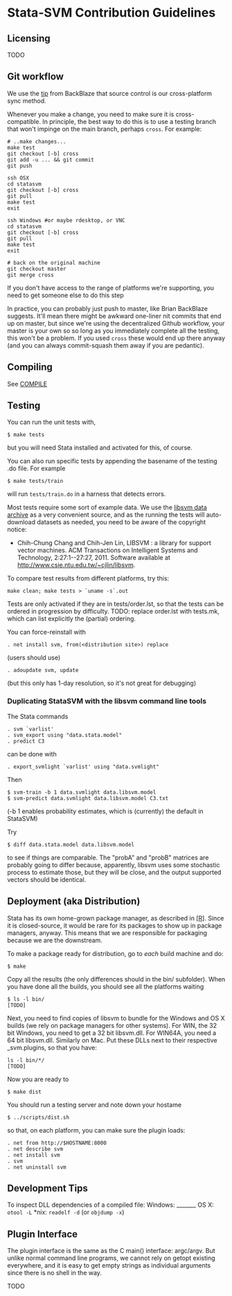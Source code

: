 Stata-SVM Contribution Guidelines
=================================


Licensing
---------

TODO


Git workflow
------------


We use the [tip](https://www.backblaze.com/blog/10-rules-for-how-to-write-cross-platform-code/) from BackBlaze that source control is our cross-platform sync method.

Whenever you make a change, you need to make sure it is cross-compatible.
In principle, the best way to do this is to use a testing branch that won't impinge on the main branch, perhaps `cross`. For example:
```
# ..make changes...
make test
git checkout [-b] cross
git add -u ... && git commit 
git push

ssh OSX
cd statasvm
git checkout [-b] cross
git pull 
make test
exit

ssh Windows #or maybe rdesktop, or VNC
cd statasvm
git checkout [-b] cross
git pull
make test
exit

# back on the original machine
git checkout master
git merge cross
```

If you don't have access to the range of platforms we're supporting, you need to get someone else to do this step

In practice, you can probably just push to master, like Brian BackBlaze suggests. It'll mean there might be awkward one-liner nit commits that end up on master,
but since we're using the decentralized Github workflow, your master is your own so so long as you immediately complete all the testing, this won't be a problem.
If you used `cross` these would end up there anyway (and you can always commit-squash them away if you are pedantic).

Compiling
---------

See [COMPILE](COMPILE.md)

Testing
-------

You can run the unit tests with, 
```
$ make tests
```
but you will need Stata installed and activated for this, of course.

You can also run specific tests by appending the basename of the testing .do file. For example
```
$ make tests/train
```
will run `tests/train.do` in a harness that detects errors.

Most tests require some sort of example data. We use the [libsvm data archive](http://www.csie.ntu.edu.tw/~cjlin/libsvmtools/datasets/) as a very convenient source, and as the running the tests will auto-download datasets as needed, you need to be aware of the copyright notice:
* Chih-Chung Chang and Chih-Jen Lin, LIBSVM : a library for support vector machines. ACM Transactions on Intelligent Systems and Technology, 2:27:1--27:27, 2011. Software available at http://www.csie.ntu.edu.tw/~cjlin/libsvm.

To compare test results from different platforms, try this:
```
make clean; make tests > `uname -s`.out
```

Tests are only activated if they are in tests/order.lst, so that the tests can be ordered in progression by difficulty.
TODO: replace order.lst with tests.mk, which can list explicitly the (partial) ordering.



You can force-reinstall with
```
. net install svm, from(<distribution site>) replace
```

(users should use)
```
. adoupdate svm, update
```
(but this only has 1-day resolution, so it's not great for debugging)


### Duplicating StataSVM with the libsvm command line tools

The Stata commands
```
. svm `varlist'
. svm_export using "data.stata.model"
. predict C3
```

can be done with
```
. export_svmlight `varlist' using "data.svmlight"
```
Then
```
$ svm-train -b 1 data.svmlight data.libsvm.model
$ svm-predict data.svmlight data.libsvm.model C3.txt
```
(-b 1 enables probability estimates, which is (currently) the default in StataSVM)

Try
```
$ diff data.stata.model data.libsvm.model
```
to see if things are comparable. The "probA" and "probB" matrices are probably going to differ because, apparently, libsvm uses some stochastic process to estimate those, but they will be close, and the output supported vectors should be identical.


Deployment (aka Distribution)
----------------------------

Stata has its own home-grown package manager, as described in [[R]](http://www.stata.com/manuals14/rnet.pdf).
Since it is closed-source, it would be rare for its packages to show up in package managers, anyway.
This means that we are responsible for packaging because we are the downstream.

To make a package ready for distribution, go to *each* build machine and do:
```
$ make
```

Copy all the results (the only differences should in the bin/ subfolder). When you have done all the builds,
you should see all the platforms waiting
```
$ ls -l bin/
[TODO]
```

Next, you need to find copies of libsvm to bundle for the Windows and OS X builds (we rely on package managers for other systems).
For WIN, the 32 bit Windows, you need to get a 32 bit libsvm.dll. For WIN64A, you need a 64 bit libsvm.dll.
Similarly on Mac.
Put these DLLs next to their respective _svm.plugins, so that you have:
```
ls -l bin/*/
[TODO]
```

Now you are ready to
```
$ make dist
```

You should run a testing server and note down your hostame
```
$ ../scripts/dist.sh
```
so that, on each platform, you can make sure the plugin loads:
```
. net from http://$HOSTNAME:8000
. net describe svm
. net install svm
. svm
. net uninstall svm
```

Development Tips
----------------

To inspect DLL dependencies of a compiled file:
Windows: _______
OS X: `otool -L`
*nix: `readelf -d` (or `objdump -x`)




Plugin Interface
----------------

The plugin interface is the same as the C main() interface: argc/argv.
But unlike normal command line programs, we cannot rely on getopt existing everywhere,
and it is easy to get empty strings as individual arguments since there is no shell in the way.

TODO
